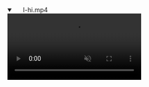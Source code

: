 
<details open="" class="details-reset border rounded-2">
  <summary class="px-3 py-2 border-bottom">
    <svg aria-hidden="true" viewBox="0 0 16 16" version="1.1" data-view-component="true" height="16" width="16" class="octicon octicon-device-camera-video">
    <path fill-rule="evenodd" d="..."></path>
</svg>
    <span aria-label="I-hi.mp4" class="m-1">I-hi.mp4</span>
    <span class="dropdown-caret"></span>
  </summary>

  <video src="https://raw.githubusercontent.com/miguelglezb/mgb/main/I-hi.mp4" data-canonical-src="https://raw.githubusercontent.com/miguelglezb/mgb/main/I-hi.mp4" controls="controls" muted="muted" class="d-block rounded-bottom-2 width-fit" style="max-height:640px;">

  </video>
</details>
